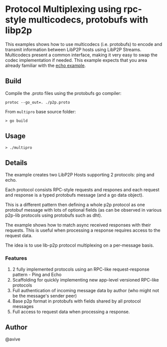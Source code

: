 # Protocol Multiplexing using rpc-style multicodecs, protobufs with libp2p

This examples shows how to use multicodecs (i.e. protobufs) to encode and transmit information between LibP2P hosts using LibP2P Streams.
Multicodecs present a common interface, making it very easy to swap the codec implementation if needed.
This example expects that you area already familiar with the [echo example](https://github.com/libp2p/go-libp2p/tree/master/examples/echo).

## Build

Compile the .proto files using the protobufs go compiler:

```
protoc --go_out=. ./p2p.proto
```


From `multipro` base source folder:

```
> go build
```


## Usage

```
> ./multipro

```

## Details

The example creates two LibP2P Hosts supporting 2 protocols: ping and echo.

Each protocol consists RPC-style requests and respones and each request and response is a typed protobufs message (and a go data object).

This is a different pattern then defining a whole p2p protocol as one protobuf message with lots of optional fields (as can be observed in various p2p-lib protocols using protobufs such as dht).

The example shows how to match async received responses with their requests. This is useful when processing a response requires access to the request data.

The idea is to use lib-p2p protocol multiplexing on a per-message basis.

### Features
1. 2 fully implemented protocols using an RPC-like request-response pattern - Ping and Echo
2. Scaffolding for quickly implementing new app-level versioned RPC-like protocols
3. Full authentication of incoming message data by author (who might not be the message's sender peer)
4. Base p2p format in protobufs with fields shared by all protocol messages
5. Full access to request data when processing a response.

## Author
@avive



